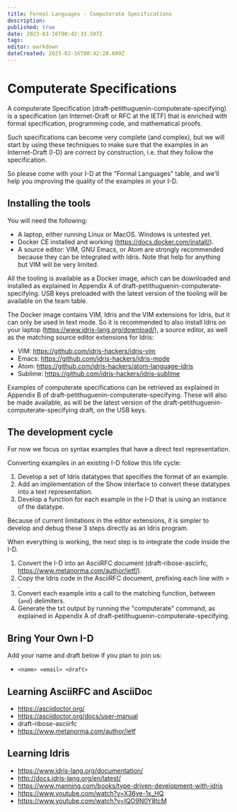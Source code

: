 ```yaml
---
title: Formal Languages - Computerate Specifications
description: 
published: true
date: 2023-03-16T00:42:33.597Z
tags: 
editor: markdown
dateCreated: 2023-03-16T00:42:28.609Z
---
```


# Computerate Specifications

A computerate Specification (draft-petithuguenin-computerate-specifying) is a specification (an Internet-Draft or RFC at the IETF) that is enriched with formal specification, programming code, and mathematical proofs.

Such specifications can become very complete (and complex), but we will start by using these techniques to make sure that the examples in an Internet-Draft (I-D) are correct by construction, i.e. that they follow the specification.

So please come with your I-D at the "Formal Languages" table, and we'll help you improving the quality of the examples in your I-D.
## Installing the tools

You will need the following:

  -  A laptop, either running Linux or MacOS. Windows is untested yet.
  -  Docker CE installed and working (​https://docs.docker.com/install/).
  -  A source editor: VIM, GNU Emacs, or Atom are strongly recommended because they can be integrated with Idris. Note that help for anything but VIM will be very limited. 

All the tooling is available as a Docker image, which can be downloaded and installed as explained in Appendix A of draft-petithuguenin-computerate-specifying. USB keys preloaded with the latest version of the tooling will be available on the team table.

The Docker image contains VIM, Idris and the VIM extensions for Idris, but it can only be used in text mode. So it is recommended to also install Idris on your laptop (https://www.idris-lang.org/download/), a source editor, as well as the matching source editor extensions for Idris:

 -   VIM: https://github.com/idris-hackers/idris-vim
 -   Emacs: https://github.com/idris-hackers/idris-mode
 -   Atom: https://github.com/idris-hackers/atom-language-idris
 -   Sublime: https://github.com/idris-hackers/idris-sublime 

Examples of computerate specifications can be retrieved as explained in Appendix B of draft-petithuguenin-computerate-specifying. These will also be made available, as will be the latest version of the draft-petithuguenin-computerate-specifying draft, on the USB keys.
## The development cycle

For now we focus on syntax examples that have a direct text representation.

Converting examples in an existing I-D follow this life cycle:

  1.  Develop a set of Idris datatypes that specifies the format of an example.
 2.   Add an implementation of the Show interface to convert these datatypes into a text representation.
 3.   Develop a function for each example in the I-D that is using an instance of the datatype. 

Because of current limitations in the editor extensions, it is simpler to develop and debug these 3 steps directly as an Idris program.

When everything is working, the next step is to integrate the code inside the I-D.

  1.  Convert the I-D into an AsciiRFC document (draft-ribose-asciirfc, https://www.metanorma.com/author/ietf/).
 2.   Copy the Idris code in the AsciiRFC document, prefixing each line with > .
 3.   Convert each example into a call to the matching function, between {` and `} delimiters.
  4.  Generate the txt output by running the "computerate" command, as explained in Appendix A of draft-petithuguenin-computerate-specifying. 

## Bring Your Own I-D

Add your name and draft below if you plan to join us:

 -  ` <name> <email> <draft> `

## Learning AsciiRFC and AsciiDoc

  -  https://asciidoctor.org/
  -  https://asciidoctor.org/docs/user-manual
  -  draft-ribose-asciirfc
  -  https://www.metanorma.com/author/ietf 

## Learning Idris

 -   https://www.idris-lang.org/documentation/
 -   http://docs.idris-lang.org/en/latest/
 -   https://www.manning.com/books/type-driven-development-with-idris
 -   https://www.youtube.com/watch?v=X36ye-1x_HQ
 -   https://www.youtube.com/watch?v=IQO9N0Y8tcM 